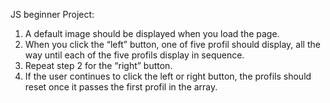 JS beginner Project:

1. A default image should be displayed when you load the page.
2. When you click the “left” button, one of five profil should display, all the way until each of the 
five profils display in sequence.
3. Repeat step 2 for the “right” button.
4. If the user continues to click the left or right button, the profils should reset once it passes the 
first profil in the array.
